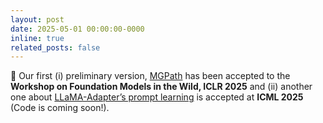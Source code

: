 ```yaml
---
layout: post
date: 2025-05-01 00:00:00-0000
inline: true
related_posts: false
---
```


🎉 Our first (i) preliminary version, [MGPath](https://openreview.net/pdf?id=nJZtYrOeoV) has been accepted to the **Workshop on Foundation Models in the Wild, ICLR 2025** and (ii) another one about [LLaMA-Adapter’s prompt learning](https://arxiv.org/pdf/2502.03029) is accepted at **ICML 2025** (Code is coming soon!). 


